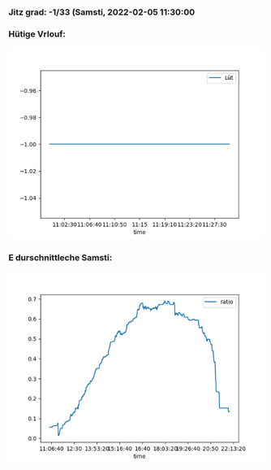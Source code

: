 ### Jitz grad: -1/33 (Samsti, 2022-02-05 11:30:00

### Hütige Vrlouf:
![Graph](Today.png)

### E durschnittleche Samsti:
![Graph](Samsti.png)